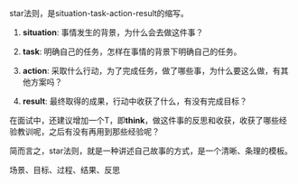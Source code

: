 
star法则，是situation-task-action-result的缩写。

1. **situation**: 事情发生的背景，为什么会去做这件事？

2. **task**: 明确自己的任务，怎样在事情的背景下明确自己的任务。

3. **action**: 采取什么行动，为了完成任务，做了哪些事，为什么要这么做，有其他方案吗？

4. **result**: 最终取得的成果，行动中收获了什么，有没有完成目标？

在面试中，还建议增加一个T，即**think**，做这件事的反思和收获，收获了哪些经验教训呢，之后有没有再用到那些经验呢？

简而言之，star法则，就是一种讲述自己故事的方式，是一个清晰、条理的模板。

场景、目标、过程、结果、反思
